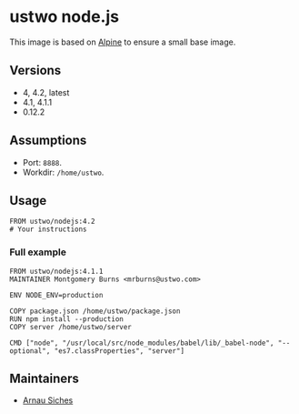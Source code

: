 # ustwo node.js

This image is based on [Alpine](https://alpinelinux.org) to ensure a small base
image.

## Versions

* 4, 4.2, latest
* 4.1, 4.1.1
* 0.12.2

## Assumptions

* Port: `8888`.
* Workdir: `/home/ustwo`.

## Usage

    FROM ustwo/nodejs:4.2
    # Your instructions

### Full example

    FROM ustwo/nodejs:4.1.1
    MAINTAINER Montgomery Burns <mrburns@ustwo.com>

    ENV NODE_ENV=production

    COPY package.json /home/ustwo/package.json
    RUN npm install --production
    COPY server /home/ustwo/server

    CMD ["node", "/usr/local/src/node_modules/babel/lib/_babel-node", "--optional", "es7.classProperties", "server"]

## Maintainers

* [Arnau Siches](mailto:arnau@ustwo.com)
